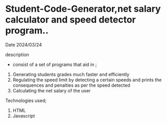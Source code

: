 # Student-Code-Generator,net salary calculator and speed detector program..
Date 
2024/03/24

description
  - consist of a set of programs that aid in ;
  1. Generating students grades much faster and efficiently
  2. Regulating the speed limit by detecting a certain speeds and prints the consequences and penalties as per the speed detected
  3.  Calculating the net salary of the user 


Technologies used;
1. HTML
2. Javascript
